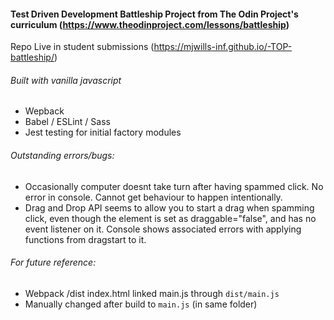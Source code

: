 #### Test Driven Development Battleship Project from The Odin Project's curriculum (https://www.theodinproject.com/lessons/battleship)

Repo Live in student submissions (https://mjwills-inf.github.io/-TOP-battleship/)

###### Built with vanilla javascript
- Wepback
- Babel / ESLint / Sass
- Jest testing for initial factory modules 

###### Outstanding errors/bugs:
- Occasionally computer doesnt take turn after having spammed click. No error in console. Cannot get behaviour to happen intentionally.
- Drag and Drop API seems to allow you to start a drag when spamming click, even though the element is set as draggable="false", and has no event listener on it. Console shows associated errors with applying functions from dragstart to it.

###### For future reference:
- Webpack /dist index.html linked main.js through `dist/main.js`
- Manually changed after build to `main.js` (in same folder)
